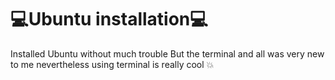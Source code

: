 # 💻Ubuntu installation💻
Installed Ubuntu without much trouble But the terminal and all was very new to me nevertheless using terminal is really cool :boom:
